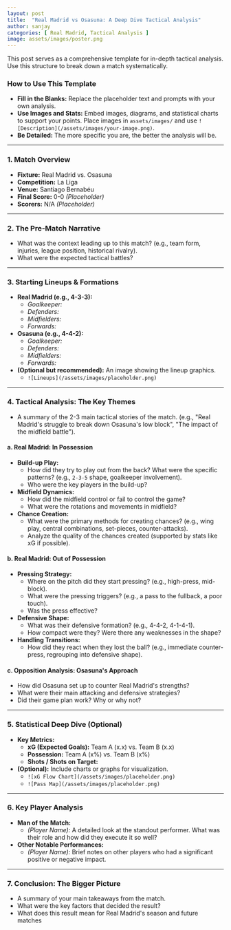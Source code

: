 ```yaml
---
layout: post
title:  "Real Madrid vs Osasuna: A Deep Dive Tactical Analysis"
author: sanjay
categories: [ Real Madrid, Tactical Analysis ]
image: assets/images/poster.png
---
```


This post serves as a comprehensive template for in-depth tactical analysis. Use this structure to break down a match systematically.

### How to Use This Template
- **Fill in the Blanks:** Replace the placeholder text and prompts with your own analysis.
- **Use Images and Stats:** Embed images, diagrams, and statistical charts to support your points. Place images in `assets/images/` and use `![Description](/assets/images/your-image.png)`.
- **Be Detailed:** The more specific you are, the better the analysis will be.

---

### **1. Match Overview**
*   **Fixture:** Real Madrid vs. Osasuna
*   **Competition:** La Liga
*   **Venue:** Santiago Bernabéu
*   **Final Score:** 0-0 *(Placeholder)*
*   **Scorers:** N/A *(Placeholder)*

---

### **2. The Pre-Match Narrative**
*   What was the context leading up to this match? (e.g., team form, injuries, league position, historical rivalry).
*   What were the expected tactical battles?

---

### **3. Starting Lineups & Formations**
*   **Real Madrid (e.g., 4-3-3):**
    *   *Goalkeeper:*
    *   *Defenders:*
    *   *Midfielders:*
    *   *Forwards:*
*   **Osasuna (e.g., 4-4-2):**
    *   *Goalkeeper:*
    *   *Defenders:*
    *   *Midfielders:*
    *   *Forwards:*
*   **(Optional but recommended):** An image showing the lineup graphics.
    *   `![Lineups](/assets/images/placeholder.png)`

---

### **4. Tactical Analysis: The Key Themes**
*   A summary of the 2-3 main tactical stories of the match. (e.g., "Real Madrid's struggle to break down Osasuna's low block", "The impact of the midfield battle").

#### **a. Real Madrid: In Possession**
*   **Build-up Play:**
    *   How did they try to play out from the back? What were the specific patterns? (e.g., `2-3-5` shape, goalkeeper involvement).
    *   Who were the key players in the build-up?
*   **Midfield Dynamics:**
    *   How did the midfield control or fail to control the game?
    *   What were the rotations and movements in midfield?
*   **Chance Creation:**
    *   What were the primary methods for creating chances? (e.g., wing play, central combinations, set-pieces, counter-attacks).
    *   Analyze the quality of the chances created (supported by stats like xG if possible).

#### **b. Real Madrid: Out of Possession**
*   **Pressing Strategy:**
    *   Where on the pitch did they start pressing? (e.g., high-press, mid-block).
    *   What were the pressing triggers? (e.g., a pass to the fullback, a poor touch).
    *   Was the press effective?
*   **Defensive Shape:**
    *   What was their defensive formation? (e.g., 4-4-2, 4-1-4-1).
    *   How compact were they? Were there any weaknesses in the shape?
*   **Handling Transitions:**
    *   How did they react when they lost the ball? (e.g., immediate counter-press, regrouping into defensive shape).

#### **c. Opposition Analysis: Osasuna's Approach**
*   How did Osasuna set up to counter Real Madrid's strengths?
*   What were their main attacking and defensive strategies?
*   Did their game plan work? Why or why not?

---

### **5. Statistical Deep Dive (Optional)**
*   **Key Metrics:**
    *   **xG (Expected Goals):** Team A (x.x) vs. Team B (x.x)
    *   **Possession:** Team A (x%) vs. Team B (x%)
    *   **Shots / Shots on Target:**
*   **(Optional):** Include charts or graphs for visualization.
    *   `![xG Flow Chart](/assets/images/placeholder.png)`
    *   `![Pass Map](/assets/images/placeholder.png)`

---

### **6. Key Player Analysis**
*   **Man of the Match:**
    *   *(Player Name):* A detailed look at the standout performer. What was their role and how did they execute it so well?
*   **Other Notable Performances:**
    *   *(Player Name):* Brief notes on other players who had a significant positive or negative impact.

---

### **7. Conclusion: The Bigger Picture**
*   A summary of your main takeaways from the match.
*   What were the key factors that decided the result?
*   What does this result mean for Real Madrid's season and future matches
